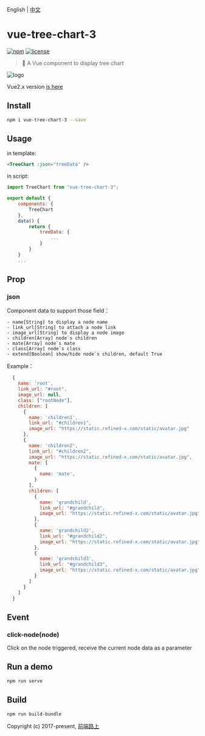 English | [中文](README_CN.md)

# vue-tree-chart-3

[![npm](https://img.shields.io/npm/v/vue-tree-chart.svg)](https://www.npmjs.com/package/vue-tree-chart/) [![license](https://img.shields.io/github/license/tower1229/Vue-Tree-Chart.svg)]()

> :deciduous_tree: A Vue component to display tree chart

![logo](https://refined-x.com/asset/vtc-logo.png)

Vue2.x version [is here](https://github.com/tower1229/Vue-Tree-Chart)

## Install

```bash
npm i vue-tree-chart-3 --save
```

## Usage

in template:

```html
<TreeChart :json="treeData" />
```

in script:

```js
import TreeChart from "vue-tree-chart-3";

export default {
	components: {
    	TreeChart
	},
	data() {
		return {
			treeData: {
				...
			}
		}
	}
	...
```

## Prop

### json

Component data to support those field：

```text
- name[String] to display a node name
- link_url[String] to attach a node link
- image_url[String] to display a node image
- children[Array] node`s children
- mate[Array] node`s mate
- class[Array] node`s class
- extend[Boolean] show/hide node`s children, default True
```

Example：

```js
  {
    name: 'root',
    link_url: "#root",
    image_url: null,
    class: ["rootNode"],
    children: [
      {
        name: 'children1',
        link_url: "#children1",
        image_url: "https://static.refined-x.com/static/avatar.jpg"
      },
      {
        name: 'children2',
        link_url: "#children2",
        image_url: "https://static.refined-x.com/static/avatar.jpg",
        mate: [
          {
            name: 'mate',
          }
        ],
        children: [
          {
            name: 'grandchild',
            link_url: "#grandchild",
            image_url: "https://static.refined-x.com/static/avatar.jpg"
          },
          {
            name: 'grandchild2',
            link_url: "#grandchild2",
            image_url: "https://static.refined-x.com/static/avatar.jpg"
          },
          {
            name: 'grandchild3',
            link_url: "#grandchild3",
            image_url: "https://static.refined-x.com/static/avatar.jpg"
          }
        ]
      }
    ]
  }
```

## Event

### click-node(node)

Click on the node triggered, receive the current node data as a parameter

## Run a demo

```bash
npm run serve
```

## Build

```bash
npm run build-bundle
```

Copyright (c) 2017-present, [前端路上](http://refined-x.com)
